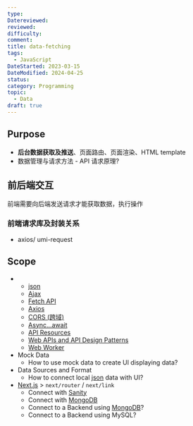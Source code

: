 ```yaml
---
type: 
Datereviewed: 
reviewed: 
difficulty: 
comment: 
title: data-fetching
tags:
  - JavaScript
DateStarted: 2023-03-15
DateModified: 2024-04-25
status: 
category: Programming
topic:
  - Data
draft: true
---
```


## Purpose

- **后台数据获取及推送**、页面路由、页面渲染、HTML template
- 数据管理与请求方法 - API 请求原理?

## 前后端交互

前端需要向后端发送请求才能获取数据，执行操作

### 前端请求库及封装关系

- axios/ umi-request

## Scope

- - [json](json)
  - [Ajax](Ajax)
  - [Fetch API](Fetch-API)
  - [Axios](Axios)
  - [CORS (跨域)](../CORS-跨域>>)
  - [Async...await](Async/Async...await)
  - [API Resources](API-Resources)
  - [Web APIs and API Design Patterns](Web-APIs-and-API-Design-Patterns)
  - [Web Worker](Web-Worker)
- Mock Data
  - How to use mock data to create UI displaying data?
- Data Sources and Format
  - How to connect local [json](json) data with UI?
- [Next.js](Next.js) > `next/router` / `next/link`
  - Connect with [Sanity](Sanity)
  - Connect with [MongoDB](MongoDB)
  - Connect to a Backend using [MongoDB](MongoDB)?
  - Connect to a Backend using MySQL?
